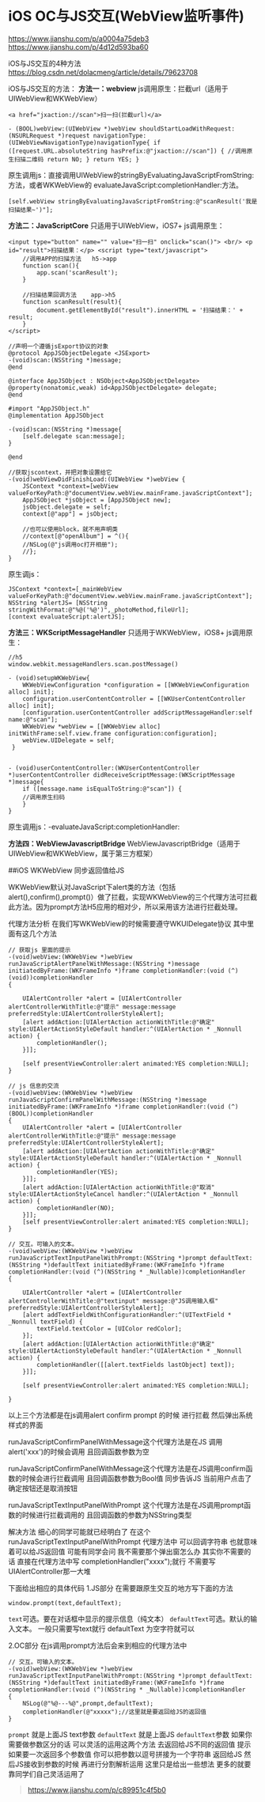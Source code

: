 # iOS OC与JS交互(WebView监听事件)
https://www.jianshu.com/p/a0004a75deb3
https://www.jianshu.com/p/4d12d593ba60


iOS与JS交互的4种方法
https://blog.csdn.net/dolacmeng/article/details/79623708

iOS与JS交互的方法：
**方法一：webview**
js调用原生：拦截url（适用于UIWebView和WKWebView）
```
<a href="jxaction://scan">扫一扫(拦截url)</a>

- (BOOL)webView:(UIWebView *)webView shouldStartLoadWithRequest:(NSURLRequest *)request navigationType:(UIWebViewNavigationType)navigationType{ if ([request.URL.absoluteString hasPrefix:@"jxaction://scan"]) { //调用原生扫描二维码 return NO; } return YES; }
```
原生调用js：直接调用UIWebView的stringByEvaluatingJavaScriptFromString:方法，或者WKWebView的 evaluateJavaScript:completionHandler:方法。
```
[self.webView stringByEvaluatingJavaScriptFromString:@"scanResult('我是扫描结果~')"];
```


**方法二：JavaScriptCore**
只适用于UIWebView，iOS7+
js调用原生：
```
<input type="button" name="" value="扫一扫" onclick="scan()"> <br/> <p id="result">扫描结果：</p> <script type="text/javascript">
    //调用APP的扫描方法   h5->app
    function scan(){
        app.scan('scanResult');
    }

    //扫描结果回调方法    app->h5
    function scanResult(result){
        document.getElementById("result").innerHTML = '扫描结果：' + result;  
    }
</script>
```

```
//声明一个遵循jsExport协议的对象
@protocol AppJSObjectDelegate <JSExport> 
-(void)scan:(NSString *)message; 
@end 

@interface AppJSObject : NSObject<AppJSObjectDelegate> 
@property(nonatomic,weak) id<AppJSObjectDelegate> delegate; 
@end

#import "AppJSObject.h"
@implementation AppJSObject

-(void)scan:(NSString *)message{
    [self.delegate scan:message];
}

@end

//获取jscontext，并把对象设置给它
-(void)webViewDidFinishLoad:(UIWebView *)webView { 
    JSContext *context=[webView valueForKeyPath:@"documentView.webView.mainFrame.javaScriptContext"]; 
    AppJSObject *jsObject = [AppJSObject new]; 
    jsObject.delegate = self; 
    context[@"app"] = jsObject;
    
    //也可以使用block，就不用声明类
    //context[@"openAlbum"] = ^(){
    //NSLog(@"js调用oc打开相册");
    //}; 
}
```

原生调js：
```
JSContext *context=[_mainWebView valueForKeyPath:@"documentView.webView.mainFrame.javaScriptContext"]; 
NSString *alertJS= [NSString stringWithFormat:@"%@('%@')",_photoMethod,fileUrl]; 
[context evaluateScript:alertJS];
```

**方法三：WKScriptMessageHandler**
只适用于WKWebView，iOS8+
js调用原生：
```
//h5
window.webkit.messageHandlers.scan.postMessage() 

- (void)setupWKWebView{ 
    WKWebViewConfiguration *configuration = [[WKWebViewConfiguration alloc] init]; 
    configuration.userContentController = [[WKUserContentController alloc] init]; 
    [configuration.userContentController addScriptMessageHandler:self name:@"scan"]; 
    WKWebView *webView = [[WKWebView alloc] initWithFrame:self.view.frame configuration:configuration];
    webView.UIDelegate = self; 
 }


- (void)userContentController:(WKUserContentController *)userContentController didReceiveScriptMessage:(WKScriptMessage *)message{ 
    if ([message.name isEqualToString:@"scan"]) { 
    //调用原生扫码 
    }
}
```
原生调用js：-evaluateJavaScript:completionHandler:

**方法四：WebViewJavascriptBridge**
WebViewJavascriptBridge（适用于UIWebView和WKWebView，属于第三方框架） 


##iOS WKWebView 同步返回值给JS

WKWebView默认对JavaScript下alert类的方法（包括alert(),confirm(),prompt()）做了拦截，实现WKWebView的三个代理方法可拦截此方法。因为prompt方法H5应用的相对少，所以采用该方法进行拦截处理。

代理方法分析
在我们写WKWebView的时候需要遵守WKUIDelegate协议 其中里面有这几个方法
```
// 获取js 里面的提示
-(void)webView:(WKWebView *)webView runJavaScriptAlertPanelWithMessage:(NSString *)message initiatedByFrame:(WKFrameInfo *)frame completionHandler:(void (^)(void))completionHandler
{
    
    UIAlertController *alert = [UIAlertController alertControllerWithTitle:@"提示" message:message preferredStyle:UIAlertControllerStyleAlert];
    [alert addAction:[UIAlertAction actionWithTitle:@"确定" style:UIAlertActionStyleDefault handler:^(UIAlertAction * _Nonnull action) {
        completionHandler();
    }]];
    
    [self presentViewController:alert animated:YES completion:NULL];
}

// js 信息的交流
-(void)webView:(WKWebView *)webView runJavaScriptConfirmPanelWithMessage:(NSString *)message initiatedByFrame:(WKFrameInfo *)frame completionHandler:(void (^)(BOOL))completionHandler
{
    UIAlertController *alert = [UIAlertController alertControllerWithTitle:@"提示" message:message preferredStyle:UIAlertControllerStyleAlert];
    [alert addAction:[UIAlertAction actionWithTitle:@"确定" style:UIAlertActionStyleDefault handler:^(UIAlertAction * _Nonnull action) {
        completionHandler(YES);
    }]];
    [alert addAction:[UIAlertAction actionWithTitle:@"取消" style:UIAlertActionStyleCancel handler:^(UIAlertAction * _Nonnull action) {
        completionHandler(NO);
    }]];
    [self presentViewController:alert animated:YES completion:NULL];
}

// 交互。可输入的文本。
-(void)webView:(WKWebView *)webView runJavaScriptTextInputPanelWithPrompt:(NSString *)prompt defaultText:(NSString *)defaultText initiatedByFrame:(WKFrameInfo *)frame completionHandler:(void (^)(NSString * _Nullable))completionHandler
{
    
    UIAlertController *alert = [UIAlertController alertControllerWithTitle:@"textinput" message:@"JS调用输入框" preferredStyle:UIAlertControllerStyleAlert];
    [alert addTextFieldWithConfigurationHandler:^(UITextField * _Nonnull textField) {
        textField.textColor = [UIColor redColor];
    }];
    [alert addAction:[UIAlertAction actionWithTitle:@"确定" style:UIAlertActionStyleDefault handler:^(UIAlertAction * _Nonnull action) {
        completionHandler([[alert.textFields lastObject] text]);
    }]];

    [self presentViewController:alert animated:YES completion:NULL];
    
}
```

以上三个方法都是在js调用alert confirm prompt 的时候 进行拦截 然后弹出系统样式的界面


runJavaScriptConfirmPanelWithMessage这个代理方法是在JS 调用 alert('xxx')的时候会调用  且回调函数参数为空

runJavaScriptConfirmPanelWithMessage这个代理方法是在JS调用confirm函数的时候会进行拦截调用 且回调函数参数为Bool值 同步告诉JS 当前用户点击了确定按钮还是取消按钮

runJavaScriptTextInputPanelWithPrompt 这个代理方法是在JS调用prompt函数的时候进行拦截调用的 且回调函数的参数为NSString类型


解决方法
细心的同学可能就已经明白了 在这个runJavaScriptTextInputPanelWithPrompt 代理方法中 可以回调字符串 也就意味着可以给JS返回值
可能有同学会问 我不需要那个弹出窗怎么办  其实你不需要的话 直接在代理方法中写
completionHandler("xxxx");就行 不需要写UIAlertController那一大堆

下面给出相应的具体代码
1.JS部分 在需要跟原生交互的地方写下面的方法
```
window.prompt(text,defaultText);
```
`text`可选。要在对话框中显示的提示信息（纯文本）
`defaultText`可选。默认的输入文本。
一般只需要写text就行 defaultText 为空字符就可以

2.OC部分 在js调用prompt方法后会来到相应的代理方法中
```
// 交互。可输入的文本。
-(void)webView:(WKWebView *)webView runJavaScriptTextInputPanelWithPrompt:(NSString *)prompt defaultText:(NSString *)defaultText initiatedByFrame:(WKFrameInfo *)frame completionHandler:(void (^)(NSString * _Nullable))completionHandler
{
    NSLog(@"%@---%@",prompt,defaultText);
    completionHandler(@"xxxxx");//这里就是要返回给JS的返回值
}
```
`prompt` 就是上面JS text参数
`defaultText` 就是上面JS `defaultText`参数
如果你需要做参数区分的话 可以灵活的运用这两个方法 去返回给JS不同的返回值
提示 如果要一次返回多个参数值 你可以把参数以逗号拼接为一个字符串 返回给JS 然后JS接收到参数的时候 再进行分割解析运用 这里只是给出一些想法 更多的就要靠同学们自己灵活运用了

>https://www.jianshu.com/p/c89951c4f5b0

